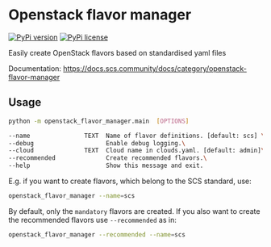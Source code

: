 # Openstack flavor manager

[![PyPi version](https://badgen.net/pypi/v/openstack-flavor-manager/)](https://pypi.org/project/openstack-flavor-manager/)
[![PyPi license](https://badgen.net/pypi/license/openstack-flavor-manager/)](https://pypi.org/project/openstack-flavor-manager/)

Easily create OpenStack flavors based on standardised yaml files

Documentation: <https://docs.scs.community/docs/category/openstack-flavor-manager>


## Usage

```sh
python -m openstack_flavor_manager.main  [OPTIONS]

--name               TEXT  Name of flavor definitions. [default: scs] \
--debug                    Enable debug logging.\
--cloud              TEXT  Cloud name in clouds.yaml. [default: admin]\
--recommended              Create recommended flavors.\
--help                     Show this message and exit.
```

E.g. if you want to create flavors, which belong to the SCS standard, use:

```sh
openstack_flavor_manager --name=scs
```

By default, only the ``mandatory`` flavors are created. If you also want to create the
recommended flavors use ``--recommended`` as in:

```sh
openstack_flavor_manager --recommended --name=scs
```
